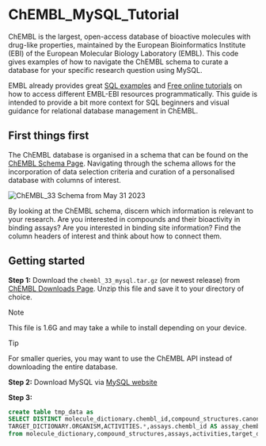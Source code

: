 # ChEMBL_MySQL_Tutorial
ChEMBL is the largest, open-access database of bioactive molecules with drug-like properties, maintained by the European Bioinformatics Institute (EBI) of the European Molecular Biology Laboratory (EMBL). This code gives examples of how to navigate the ChEMBL schema to curate a database for your specific research question using MySQL.

EMBL already provides great [SQL examples](https://chembl.gitbook.io/chembl-interface-documentation/frequently-asked-questions/schema-questions-and-sql-examples) and [Free online tutorials](https://www.ebi.ac.uk/training/online/courses/embl-ebi-programmatically/chembl-programmatically/) on how to access different EMBL-EBI resources programmatically. This guide is intended to provide a bit more context for SQL beginners and visual guidance for relational database management in ChEMBL.

## First things first
The ChEMBL database is organised in a schema that can be found on the [ChEMBL Schema Page](https://www.ebi.ac.uk/chembl/db_schema). Navigating through the schema allows for the incorporation of data selection criteria and curation of a personalised database with columns of interest.

![ChEMBL_33 Schema from May 31 2023](https://ftp.ebi.ac.uk/pub/databases/chembl/ChEMBLdb/latest/chembl_33_schema.png)

By looking at the ChEMBL schema, discern which information is relevant to your research. Are you interested in compounds and their bioactivity in binding assays? Are you interested in binding site information? Find the column headers of interest and think about how to connect them.

## Getting started

**Step 1:**	Download the `chembl_33_mysql.tar.gz` (or newest release) from [ChEMBL Downloads Page](https://chembl.gitbook.io/chembl-interface-documentation/downloads). Unzip this file and save it to your directory of choice.

> [!NOTE]
> This file is 1.6G and may take a while to install depending on your device.

> [!TIP]
> For smaller queries, you may want to use the ChEMBL API instead of downloading the entire database.

**Step 2:** Download MySQL via [MySQL website](https://dev.mysql.com/downloads/installer/)

**Step 3:** 



```SQL
create table tmp_data as 
SELECT DISTINCT molecule_dictionary.chembl_id,compound_structures.canonical_smiles,ASSAYS.TID,target_dictionary.chembl_id AS target_chembl_id,
TARGET_DICTIONARY.ORGANISM,ACTIVITIES.*,assays.chembl_id AS assay_chembl_id 
from molecule_dictionary,compound_structures,assays,activities,target_dictionary
```



